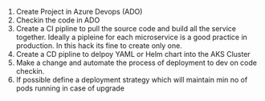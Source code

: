 1. Create Project in Azure Devops (ADO)
2. Checkin the code in ADO
3. Create a CI pipline to pull the source code and build all the service together. Ideally a pipleine for each microservice is a good practice in production. 
In this hack its fine to create only one.
4. Create a CD pipline to delpoy YAML or Helm chart into the AKS Cluster
5. Make a change and automate the process of deployment to dev on code checkin.
6. If possible define a deployment strategy which will maintain min no of pods running in case of upgrade
